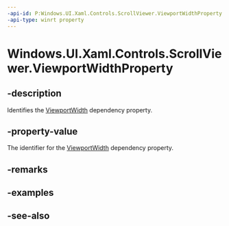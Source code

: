 ```yaml
---
-api-id: P:Windows.UI.Xaml.Controls.ScrollViewer.ViewportWidthProperty
-api-type: winrt property
---
```


<!-- Property syntax
public Windows.UI.Xaml.DependencyProperty ViewportWidthProperty { get; }
-->

# Windows.UI.Xaml.Controls.ScrollViewer.ViewportWidthProperty

## -description
Identifies the [ViewportWidth](scrollviewer_viewportwidth.md) dependency property.



## -property-value
The identifier for the [ViewportWidth](scrollviewer_viewportwidth.md) dependency property.

## -remarks

## -examples

## -see-also
